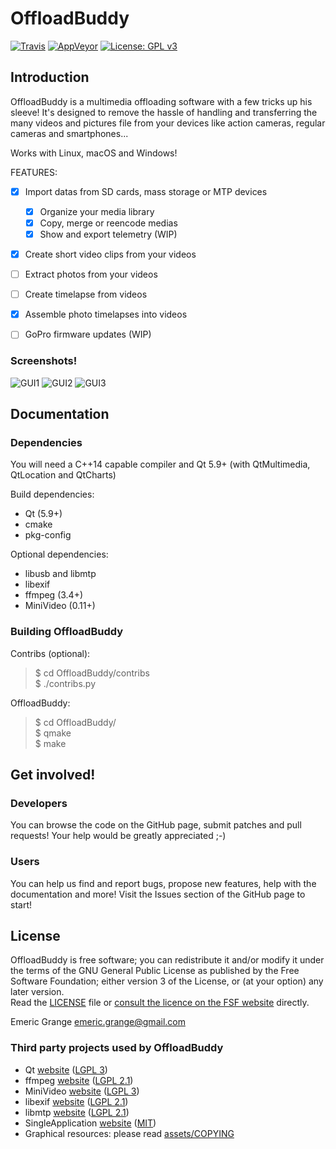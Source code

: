 OffloadBuddy
============

[![Travis](https://img.shields.io/travis/emericg/OffloadBuddy.svg?style=flat-square)](https://travis-ci.org/emericg/OffloadBuddy)
[![AppVeyor](https://img.shields.io/appveyor/ci/emericg/OffloadBuddy.svg?style=flat-square)](https://ci.appveyor.com/project/emericg/offloadbuddy)
[![License: GPL v3](https://img.shields.io/badge/license-GPL%20v3-blue.svg?style=flat-square)](http://www.gnu.org/licenses/gpl-3.0)


## Introduction

OffloadBuddy is a multimedia offloading software with a few tricks up his sleeve!
It's designed to remove the hassle of handling and transferring the many videos and pictures file from your devices like action cameras, regular cameras and smartphones...

Works with Linux, macOS and Windows!

FEATURES:

- [x] Import datas from SD cards, mass storage or MTP devices
  - [x] Organize your media library
  - [x] Copy, merge or reencode medias
  - [x] Show and export telemetry (WIP)
- [x] Create short video clips from your videos
- [ ] Extract photos from your videos
- [ ] Create timelapse from videos
- [x] Assemble photo timelapses into videos
- [ ] GoPro firmware updates (WIP)


### Screenshots!

![GUI1](https://i.imgur.com/tqCeaEC.png)
![GUI2](https://i.imgur.com/96E5Y29.png)
![GUI3](https://i.imgur.com/wnG32fh.png)


## Documentation

### Dependencies

You will need a C++14 capable compiler and Qt 5.9+ (with QtMultimedia, QtLocation and QtCharts)

Build dependencies:
- Qt (5.9+)  
- cmake  
- pkg-config  

Optional dependencies:
- libusb and libmtp  
- libexif  
- ffmpeg (3.4+)  
- MiniVideo (0.11+)  

### Building OffloadBuddy

Contribs (optional):
> $ cd OffloadBuddy/contribs  
> $ ./contribs.py  

OffloadBuddy:
> $ cd OffloadBuddy/  
> $ qmake  
> $ make  


## Get involved!

### Developers

You can browse the code on the GitHub page, submit patches and pull requests! Your help would be greatly appreciated ;-)

### Users

You can help us find and report bugs, propose new features, help with the documentation and more! Visit the Issues section of the GitHub page to start!


## License

OffloadBuddy is free software; you can redistribute it and/or modify it under the terms of the GNU General Public License as published by the Free Software Foundation; either version 3 of the License, or (at your option) any later version.  
Read the [LICENSE](LICENSE) file or [consult the licence on the FSF website](https://www.gnu.org/licenses/gpl-3.0.txt) directly.

Emeric Grange <emeric.grange@gmail.com>

### Third party projects used by OffloadBuddy

* Qt [website](https://www.qt.io) ([LGPL 3](https://www.gnu.org/licenses/lgpl-3.0.txt))
* ffmpeg [website](https://www.ffmpeg.org/) ([LGPL 2.1](https://www.gnu.org/licenses/lgpl-2.1.txt))
* MiniVideo [website](https://github.com/emericg/MiniVideo) ([LGPL 3](https://www.gnu.org/licenses/lgpl-3.0.txt))
* libexif [website](https://github.com/libexif/libexif/) ([LGPL 2.1](https://www.gnu.org/licenses/lgpl-2.1.txt))
* libmtp [website](http://libmtp.sourceforge.net/) ([LGPL 2.1](https://www.gnu.org/licenses/lgpl-2.1.txt))
* SingleApplication [website](https://github.com/itay-grudev/SingleApplication) ([MIT](https://opensource.org/licenses/MIT))
* Graphical resources: please read [assets/COPYING](assets/COPYING)
